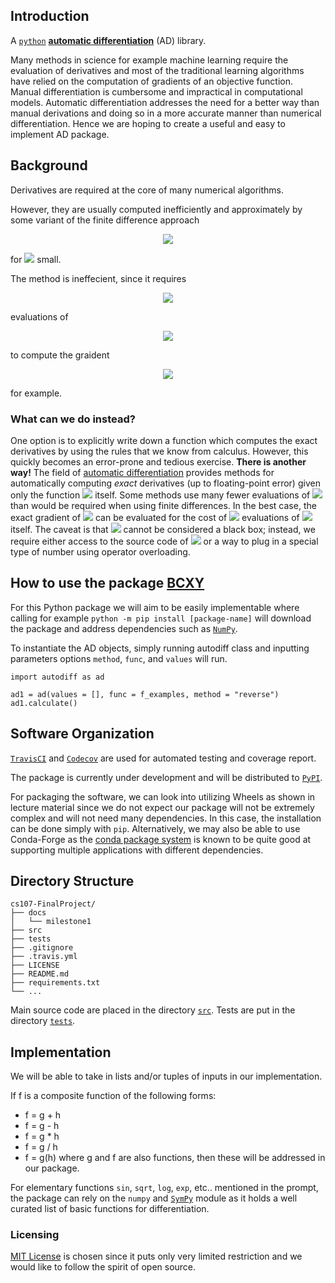 ## Introduction

A [`python`](https://www.python.org/) [**automatic differentiation**](https://en.wikipedia.org/wiki/Automatic_differentiation) (AD) library.

Many methods in science for example machine learning require the evaluation of derivatives and most of the traditional learning algorithms have relied on the computation of gradients of an objective function. Manual differentiation is cumbersome and impractical in computational models. Automatic differentiation addresses the need for a better way than manual derivations and doing so in a more accurate manner than numerical differentiation. Hence we are hoping to create a useful and easy to implement AD package.


## Background
Derivatives are required at the core of many numerical algorithms.  

However, they are usually computed inefficiently and approximately by some variant of the finite difference approach
<p align="center">
  <img src="https://latex.codecogs.com/svg.latex?f'(x)\approx\frac{f(x+h)-f(x)}{h},"> 
</p>
<p>for <img src="https://latex.codecogs.com/svg.latex?h"> small.</p>
The method is ineffecient, since it requires 
<p align="center">
  <img src="https://latex.codecogs.com/svg.latex?\Omega(n)"> 
</p>  
evaluations of 
<p align="center">
  <img src="https://latex.codecogs.com/svg.latex?f:\mathbb{R}^n\to\mathbb{R}">
</p>
to compute the graident
<p align="center">
  <img src="https://latex.codecogs.com/svg.latex?\nabla%20f(x)=\left(\frac{\partial%20f}{\partial%20x_1}(x),\cdots,\frac{\partial%20f}{\partial%20x_n}(x)\right),">
</p>
for example.

### What can we do instead?
One option is to explicitly write down a function which computes the exact derivatives by using the rules that we know from calculus. However, this quickly becomes an error-prone and tedious exercise. **There is another way!** The field of [automatic differentiation](https://en.wikipedia.org/wiki/Automatic_differentiation) provides methods for automatically computing *exact* derivatives (up to floating-point error) given only the function <img src="https://latex.codecogs.com/svg.latex?f"> itself. Some methods use many fewer evaluations of <img src="https://latex.codecogs.com/svg.latex?f"> than would be required when using finite differences. In the best case, the exact gradient of <img src="https://latex.codecogs.com/svg.latex?f"> can be evaluated for the cost of <img src="https://latex.codecogs.com/svg.latex?\mathcal{O}(1)"> evaluations of <img src="https://latex.codecogs.com/svg.latex?f"> itself. The caveat is that <img src="https://latex.codecogs.com/svg.latex?f"> cannot be considered a black box; instead, we require either access to the source code of <img src="https://latex.codecogs.com/svg.latex?f"> or a way to plug in a special type of number using operator overloading.

## How to use the package [BCXY](https://github.com/cs107-BCXY/cs107-FinalProject)

For this Python package we will aim to be easily implementable where calling for example `python -m pip install [package-name]` will download the package and address dependencies such as [`NumPy`](https://numpy.org/).  

To instantiate the AD objects, simply running autodiff class and inputting parameters options `method`, `func`, and `values` will run.
```{python}
import autodiff as ad

ad1 = ad(values = [], func = f_examples, method = "reverse")
ad1.calculate()
```

## Software Organization
[`TravisCI`](https://travis-ci.org/) and [`Codecov`](https://about.codecov.io/) are used for automated testing and coverage report.

The package is currently under development and will be distributed to [`PyPI`](https://pypi.org/).

For packaging the software, we can look into utilizing Wheels as shown in lecture material since we do not expect our package will not be extremely complex and will not need many dependencies. In this case, the installation can be done simply with `pip`. Alternatively, we may also be able to use Conda-Forge as the [conda package system](https://docs.conda.io/en/latest/) is known to be quite good at supporting multiple applications with different dependencies.


## Directory Structure 
<div class="highlight"><pre><span></span><code>cs107-FinalProject/
├── docs
│   └── milestone1
├── src
├── tests
├── .gitignore
├── .travis.yml
├── LICENSE
├── README.md
├── requirements.txt
└── ...
</code></pre></div>

Main source code are placed in the directory [`src`](/src). Tests are put in the directory [`tests`](/tests).

## Implementation
We will be able to take in lists and/or tuples of inputs in our implementation.

If f is a composite function of the following forms:

* f = g + h
* f = g - h
* f = g * h
* f = g / h
* f = g(h)
where g and f are also functions, then these will be addressed in our package.

For elementary functions `sin`, `sqrt`, `log`, `exp`, etc.. mentioned in the prompt, the package can rely on the `numpy` and  [`SymPy`](https://www.sympy.org/en/index.html) module as it holds a well curated list of basic functions for differentiation.

### Licensing
[MIT License](/LICENSE) is chosen since it puts only very limited restriction and we would like to follow the spirit of open source.

